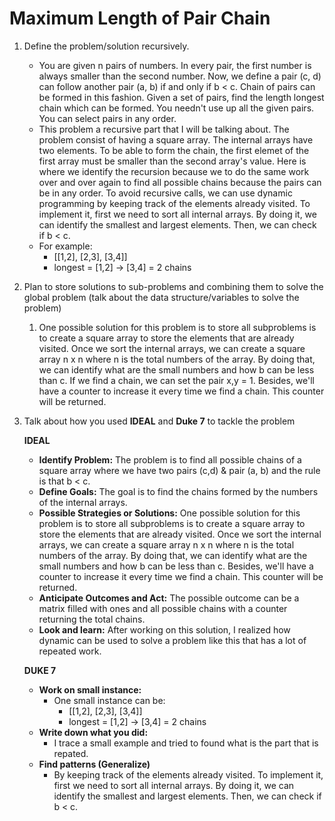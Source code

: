 # **Maximum Length of Pair Chain**

1. Define the problem/solution recursively.

   - You are given n pairs of numbers. In every pair, the first number is always smaller than the second number. Now, we define a pair (c, d) can follow another pair (a, b) if and only if b < c. Chain of pairs can be formed in this fashion. Given a set of pairs, find the length longest chain which can be formed. You needn't use up all the given pairs. You can select pairs in any order.

   * This problem a recursive part that I will be talking about. The problem consist of having a square array. The internal arrays have two elements. To be able to form the chain, the first elemet of the first array must be smaller than the second array's value. Here is where we identify the recursion because we to do the same work over and over again to find all possible chains because the pairs can be in any order. To avoid recursive calls, we can use dynamic programming by keeping track of the elements already visited. To implement it, first we need to sort all internal arrays. By doing it, we can identify the smallest and largest elements. Then, we can check if b < c.
   * For example:
     - [[1,2], [2,3], [3,4]]
     - longest = [1,2] -> [3,4] = 2 chains

2. Plan to store solutions to sub-problems and combining them to solve the global problem (talk about the data structure/variables to solve the problem)

   1. One possible solution for this problem is to store all subproblems is to create a square array to store the elements that are already visited. Once we sort the internal arrays, we can create a square array n x n where n is the total numbers of the array. By doing that, we can identify what are the small numbers and how b can be less than c. If we find a chain, we can set the pair x,y = 1. Besides, we'll have a counter to increase it every time we find a chain. This counter will be returned.

3. Talk about how you used **IDEAL** and **Duke 7** to tackle the problem

   **IDEAL**

   - **Identify Problem:** The problem is to find all possible chains of a square array where we have two pairs (c,d) & pair (a, b) and the rule is that b < c.
   - **Define Goals:** The goal is to find the chains formed by the numbers of the internal arrays.

   * **Possible Strategies or Solutions:** One possible solution for this problem is to store all subproblems is to create a square array to store the elements that are already visited. Once we sort the internal arrays, we can create a square array n x n where n is the total numbers of the array. By doing that, we can identify what are the small numbers and how b can be less than c. Besides, we'll have a counter to increase it every time we find a chain. This counter will be returned.
   * **Anticipate Outcomes and Act:** The possible outcome can be a matrix filled with ones and all possible chains with a counter returning the total chains.
   * **Look and learn:** After working on this solution, I realized how dynamic can be used to solve a problem like this that has a lot of repeated work.

   **DUKE 7**

   - **Work on small instance:**
     - One small instance can be:
       - [[1,2], [2,3], [3,4]]
       - longest = [1,2] -> [3,4] = 2 chains

   * **Write down what you did:**
     - I trace a small example and tried to found what is the part that is repated.
   * **Find patterns (Generalize)**
     - By keeping track of the elements already visited. To implement it, first we need to sort all internal arrays. By doing it, we can identify the smallest and largest elements. Then, we can check if b < c.
